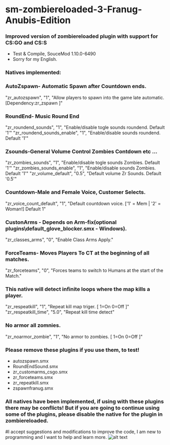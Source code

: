 # sm-zombiereloaded-3-Franug-Anubis-Edition
### Improved version of zombiereloaded plugin with support for CS:GO and CS:S
 
* Test & Compile, SouceMod 1.10.0-6490
* Sorry for my English.

### Natives implemented:

### AutoZspawn- Automatic Spawn after Countdown ends.
"zr_autozspawn",					  "1",		"Allow players to spawn into the game late automatic.[Dependency:zr_zspawn ]"

### RoundEnd- Music Round End
"zr_roundend_sounds",	 "1",	"Enable/disable togle sounds roundend. Default '1'"
"zr_roundend_sounds_enable",	 "1",	"Enable/disable sounds roundend. Default '1'"

### Zsounds-General Volume Control Zombies Contdown etc ...
"zr_zombies_sounds",	 "1",	"Enable/disable togle sounds Zombies. Default '1'"
"zr_zombies_sounds_enable",	 "1",	"Enable/disable sounds Zombies. Default '1'"
"zr_volume_default",			 "0.5",	"Default volume Zr Sounds. Default '0.5'"

### Countdown-Male and Female Voice, Customer Selects.
"zr_voice_count_default",			 "1",	"Default countdown voice. ['1' = Mem  | '2' = Woman!] Default 1"

### CustonArms - Depends on Arm-fix(optional plugins\default_glove_blocker.smx - Windows).
"zr_classes_arms",	 "0",			"Enable Class Arms Apply."

### ForceTeams- Moves Players To CT at the beginning of all matches.
"zr_forceteams",		"0",			"Forces teams to switch to Humans at the start of the Match."

### This native will detect infinite loops where the map kills a player.
"zr_respeatkill",		"1",			"Repeat kill map triger. [ 1=On 0=Off ]"
"zr_respeatkill_time",		"5.0",			"Repeat kill time detect"

### No armor all zomnies.
"zr_noarmor_zombie",		"1",			"No armor to zombies. [ 1=On 0=Off ]"

### Please remove these plugins if you use them, to test!

* autozspawn.smx
* RoundEndSound.smx
* zr_customarms_csgo.smx
* zr_forceteams.smx
* zr_repeatkill.smx
* zspawnfranug.smx

### All natives have been implemented, if using with these plugins there may be conflicts! But if you are going to continue using some of the plugins, please disable the native for the plugin in zombiereloaded.

#I accept suggestions and modifications to improve the code, I am new to programming and I want to help and learn more.
![alt text](https://i.ibb.co/fSYqhHT/20201113222029-1.jpg)
